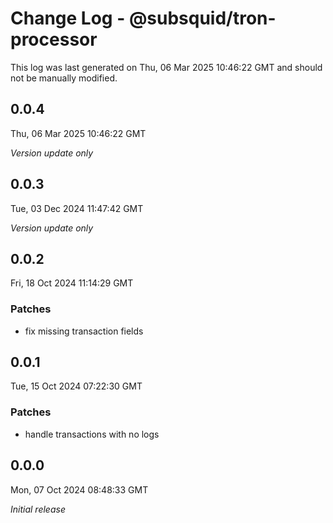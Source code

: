 # Change Log - @subsquid/tron-processor

This log was last generated on Thu, 06 Mar 2025 10:46:22 GMT and should not be manually modified.

## 0.0.4
Thu, 06 Mar 2025 10:46:22 GMT

_Version update only_

## 0.0.3
Tue, 03 Dec 2024 11:47:42 GMT

_Version update only_

## 0.0.2
Fri, 18 Oct 2024 11:14:29 GMT

### Patches

- fix missing transaction fields

## 0.0.1
Tue, 15 Oct 2024 07:22:30 GMT

### Patches

- handle transactions with no logs

## 0.0.0
Mon, 07 Oct 2024 08:48:33 GMT

_Initial release_

